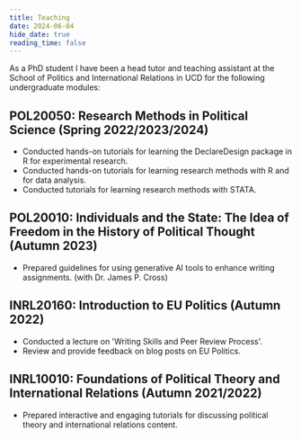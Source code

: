 ```yaml
---
title: Teaching
date: 2024-06-04
hide_date: true
reading_time: false
---
```


As a PhD student I have been a head tutor and teaching assistant at the School of Politics and International Relations in UCD for the following undergraduate modules: 

## POL20050: Research Methods in Political Science (Spring 2022/2023/2024) 

- Conducted hands-on tutorials for learning the DeclareDesign package in R for experimental research. 
- Conducted hands-on tutorials for learning research methods with R and for data analysis. 
- Conducted tutorials for learning  research methods with STATA. 

## POL20010: Individuals and the State: The Idea of Freedom in the History of Political Thought (Autumn 2023) 

- Prepared guidelines for using generative AI tools to enhance writing assignments. (with Dr. James P. Cross)

## INRL20160: Introduction to EU Politics (Autumn 2022)

- Conducted a lecture on 'Writing Skills and Peer Review Process'. 
- Review and provide feedback on blog posts on EU Politics. 

## INRL10010: Foundations of Political Theory and International Relations (Autumn 2021/2022)

- Prepared interactive and engaging tutorials for discussing political theory and international relations content.   
